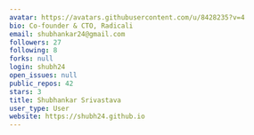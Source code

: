 ```yaml
---
avatar: https://avatars.githubusercontent.com/u/8428235?v=4
bio: Co-founder & CTO, Radicali
email: shubhankar24@gmail.com
followers: 27
following: 8
forks: null
login: shubh24
open_issues: null
public_repos: 42
stars: 3
title: Shubhankar Srivastava
user_type: User
website: https://shubh24.github.io
---
```

